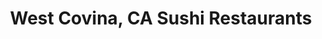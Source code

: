 ---
layout: city
title: West Covina, CA Sushi Restaurants
permalink: /california/west-covina/
stateAbbr: CA
stateName: California
cityName: West Covina
---